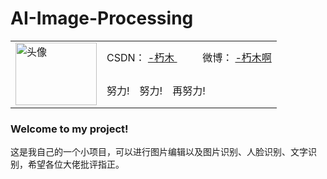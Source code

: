 # AI-Image-Processing

<table border="0">
    <tr >
        <td rowspan="2" width="130">
            <img src="https://avatars.githubusercontent.com/u/62194010?s=60&v=4" alt="头像" width="130" height="100" align="bottom" />
        </td>
        <td>
            CSDN：
            <a href = "https://blog.csdn.net/qq_43637136">
                -朽木
            </a>&ensp;&ensp;&ensp; &ensp;  
            微博：
            <a href = "https://weibo.com/Godve">
                -朽木啊
            </a>
        </td>
    </tr>
    <tr>
        <td>努力!&ensp;&ensp;努力!&ensp;&ensp;再努力!</td>
    </tr>
</table>



### Welcome to my project!  

这是我自己的一个小项目，可以进行图片编辑以及图片识别、人脸识别、文字识别，希望各位大佬批评指正。





